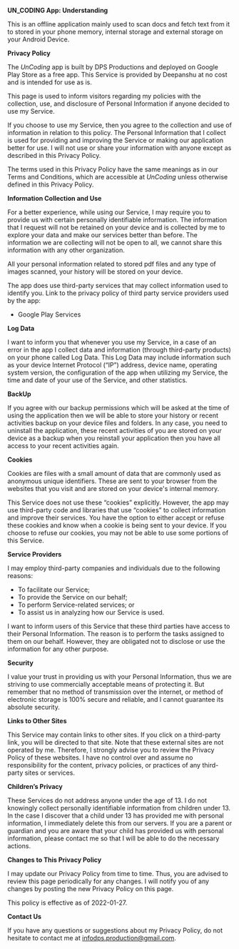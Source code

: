 ﻿**UN_CODING App: Understanding**

This is an offline application mainly used to scan docs and fetch text from it to stored in your phone memory, internal storage and external storage on your Android Device.

**Privacy Policy**

The *UnCoding* app is built by DPS Productions and deployed on Google Play Store as a free app. This Service is provided by Deepanshu at no cost and is intended for use as is.

This page is used to inform visitors regarding my policies with the collection, use, and disclosure of Personal Information if anyone decided to use my Service.

If you choose to use my Service, then you agree to the collection and use of information in relation to this policy. The Personal Information that I collect is used for providing and improving the Service or making our application better for use. I will not use or share your information with anyone except as described in this Privacy Policy.

The terms used in this Privacy Policy have the same meanings as in our Terms and Conditions, which are accessible at *UnCoding* unless otherwise defined in this Privacy Policy.

**Information Collection and Use**

For a better experience, while using our Service, I may require you to provide us with certain personally identifiable information. The information that I request will not be retained on your device and is collected by me to explore your data and make our services better than before. The information we are collecting will not be open to all, we cannot share this information with any other organization.

All your personal information related to stored pdf files and any type of images scanned, your history will be stored on your device.

The app does use third-party services that may collect information used to identify you. Link to the privacy policy of third party service providers used by the app:

- Google Play Services

**Log Data**

I want to inform you that whenever you use my Service, in a case of an error in the app I collect data and information (through third-party products) on your phone called Log Data. This Log Data may include information such as your device Internet Protocol (“IP”) address, device name, operating system version, the configuration of the app when utilizing my Service, the time and date of your use of the Service, and other statistics.

**BackUp**

If you agree with our backup permissions which will be asked at the time of using the application then we will be able to store your history or recent activities backup on your device files and folders. In any case, you need to uninstall the application, these recent activities of you are stored on your device as a backup when you reinstall your application then you have all access to your recent activities again.

**Cookies**

Cookies are files with a small amount of data that are commonly used as anonymous unique identifiers. These are sent to your browser from the websites that you visit and are stored on your device's internal memory.

This Service does not use these “cookies” explicitly. However, the app may use third-party code and libraries that use “cookies” to collect information and improve their services. You have the option to either accept or refuse these cookies and know when a cookie is being sent to your device. If you choose to refuse our cookies, you may not be able to use some portions of this Service.

**Service Providers**

I may employ third-party companies and individuals due to the following reasons:

- To facilitate our Service;
- To provide the Service on our behalf;
- To perform Service-related services; or
- To assist us in analyzing how our Service is used.

I want to inform users of this Service that these third parties have access to their Personal Information. The reason is to perform the tasks assigned to them on our behalf. However, they are obligated not to disclose or use the information for any other purpose.

**Security**

I value your trust in providing us with your Personal Information, thus we are striving to use commercially acceptable means of protecting it. But remember that no method of transmission over the internet, or method of electronic storage is 100% secure and reliable, and I cannot guarantee its absolute security.

**Links to Other Sites**

This Service may contain links to other sites. If you click on a third-party link, you will be directed to that site. Note that these external sites are not operated by me. Therefore, I strongly advise you to review the Privacy Policy of these websites. I have no control over and assume no responsibility for the content, privacy policies, or practices of any third-party sites or services.

**Children’s Privacy**

These Services do not address anyone under the age of 13. I do not knowingly collect personally identifiable information from children under 13. In the case I discover that a child under 13 has provided me with personal information, I immediately delete this from our servers. If you are a parent or guardian and you are aware that your child has provided us with personal information, please contact me so that I will be able to do the necessary actions.

**Changes to This Privacy Policy**

I may update our Privacy Policy from time to time. Thus, you are advised to review this page periodically for any changes. I will notify you of any changes by posting the new Privacy Policy on this page.

This policy is effective as of 2022-01-27.

**Contact Us**

If you have any questions or suggestions about my Privacy Policy, do not hesitate to contact me at infodps.production@gmail.com.
